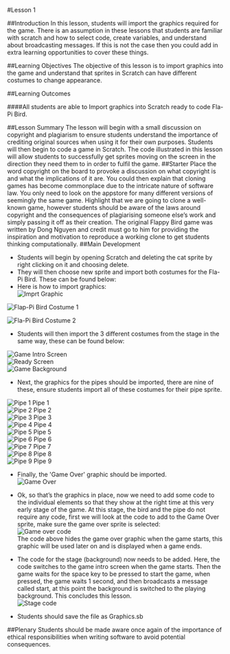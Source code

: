 #Lesson 1

##Introduction
In this lesson, students will import the graphics required for the game. There is an assumption in these lessons that students are familiar with scratch and how to select code, create variables, and understand about broadcasting messages. If this is not the case then you could add in extra learning opportunities to cover these things.

##Learning Objectives
The objective of this lesson is to import graphics into the game and understand that sprites in Scratch can have different costumes to change appearance.

##Learning Outcomes

####All students are able to
Import graphics into Scratch ready to code Fla-Pi Bird.

##Lesson Summary
The lesson will begin with a small discussion on copyright and plagiarism to ensure students understand the importance of crediting original sources when using it for their own purposes. Students will then begin to code a game in Scratch. The code illustrated in this lesson will allow students to successfully get sprites moving on the screen in the direction they need them to in order to fulfil the game.
##Starter
Place the word copyright on the board to provoke a discussion on what copyright is and what the implications of it are. You could then explain that cloning games has become commonplace due to the intricate nature of software law. You only need to look on the appstore for many different versions of seemingly the same game. Highlight that we are going to clone a well-known game, however students should be aware of the laws around copyright and the consequences of plagiarising someone else’s work and simply passing it off as their creation. The original Flappy Bird game was written by Dong Nguyen and credit must go to him for providing the inspiration and motivation to reproduce a working clone to get students thinking computationally.
##Main Development
* Students will begin by opening Scratch and deleting the cat sprite by right clicking on it and choosing delete.
* They will then choose new sprite and import both costumes for the Fla-Pi Bird. These can be found below:  
* Here is how to import graphics:  
![Imprt Graphic](https://github.com/AllenHeard/Fla-Pi-Bird/blob/master/Screenshots/Import%20Graphic%20Screen%20Shot.fw.png?raw=true)  
  
![Flap-Pi Bird Costume 1](https://github.com/AllenHeard/Fla-Pi-Bird/blob/master/Graphics/Flappy.fw.png?raw=true)  
  
![Fla-Pi Bird Costume 2](https://github.com/AllenHeard/Fla-Pi-Bird/blob/master/Graphics/Flappy2.fw.png?raw=true)  

* Students will then import the 3 different costumes from the stage in the same way, these can be found below:  

![Game Intro Screen](https://github.com/AllenHeard/Fla-Pi-Bird/blob/master/Graphics/Intro.png?raw=true)  
![Ready Screen](https://github.com/AllenHeard/Fla-Pi-Bird/blob/master/Graphics/Ready.fw.png?raw=true)  
![Game Background](https://github.com/AllenHeard/Fla-Pi-Bird/blob/master/Graphics/Background.png?raw=true)  

* Next, the graphics for the pipes should be imported, there are nine of these, ensure students import all of these costumes for their pipe sprite.  

![Pipe 1](https://github.com/AllenHeard/Fla-Pi-Bird/blob/master/Graphics/Pipes/Pipe1.png?raw=true) Pipe 1  
![Pipe 2](https://github.com/AllenHeard/Fla-Pi-Bird/blob/master/Graphics/Pipes/Pipe2.png?raw=true) Pipe 2  
![Pipe 3](https://github.com/AllenHeard/Fla-Pi-Bird/blob/master/Graphics/Pipes/Pipe3.png?raw=true) Pipe 3  
![Pipe 4](https://github.com/AllenHeard/Fla-Pi-Bird/blob/master/Graphics/Pipes/Pipe4.png?raw=true) Pipe 4  
![Pipe 5](https://github.com/AllenHeard/Fla-Pi-Bird/blob/master/Graphics/Pipes/Pipe5.png?raw=true) Pipe 5  
![Pipe 6](https://github.com/AllenHeard/Fla-Pi-Bird/blob/master/Graphics/Pipes/Pipe6.png?raw=true) Pipe 6  
![Pipe 7](https://github.com/AllenHeard/Fla-Pi-Bird/blob/master/Graphics/Pipes/Pipe7.png?raw=true) Pipe 7  
![Pipe 8](https://github.com/AllenHeard/Fla-Pi-Bird/blob/master/Graphics/Pipes/Pipe8.png?raw=true) Pipe 8  
![Pipe 9](https://github.com/AllenHeard/Fla-Pi-Bird/blob/master/Graphics/Pipes/Pipe9.png?raw=true) Pipe 9  

* Finally, the 'Game Over' graphic should be imported.  
![Game Over](https://github.com/AllenHeard/Fla-Pi-Bird/blob/master/Graphics/GameOver.fw.png?raw=true)  

* Ok, so that’s the graphics in place, now we need to add some code to the individual elements so that they show at the right time at this very early stage of the game. At this stage, the bird and the pipe do not require any code, first we will look at the code to add to the Game Over sprite, make sure the game over sprite is selected:  
![Game over code](https://github.com/AllenHeard/Fla-Pi-Bird/blob/master/Code%20Blocks%20by%20Lesson/1%20Graphics/Game%20Over%20Code.JPG?raw=true)  
The code above hides the game over graphic when the game starts, this graphic will be used later on and is displayed when a game ends.  
* The code for the stage (background) now needs to be added. Here, the code switches to the game intro screen when the game starts. Then the game waits for the space key to be pressed to start the game, when pressed, the game waits 1 second, and then broadcasts a message called start, at this point the background is switched to the playing background. This concludes this lesson.  
![Stage code](https://github.com/AllenHeard/Fla-Pi-Bird/blob/master/Code%20Blocks%20by%20Lesson/1%20Graphics/Stage%20Code.JPG?raw=true)  
* Students should save the file as Graphics.sb 

##Plenary
Students should be made aware once again of the importance of ethical responsibilities when writing software to avoid potential consequences.  
 
